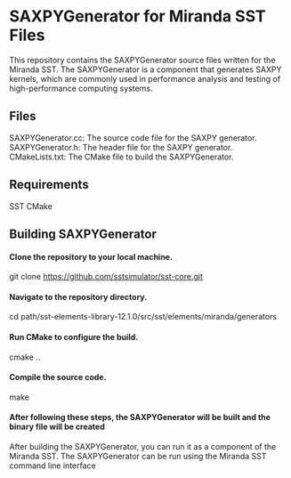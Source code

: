 # SAXPYGenerator for Miranda SST Files

This repository contains the SAXPYGenerator source files written for the Miranda SST. The SAXPYGenerator is a component that generates SAXPY kernels, which are commonly used in performance analysis and testing of high-performance computing systems.
## Files
SAXPYGenerator.cc: The source code file for the SAXPY generator.
SAXPYGenerator.h: The header file for the SAXPY generator.
CMakeLists.txt: The CMake file to build the SAXPYGenerator.
## Requirements
SST
CMake
## Building SAXPYGenerator
#### Clone the repository to your local machine.
git clone https://github.com/sstsimulator/sst-core.git
#### Navigate to the repository directory.
cd path/sst-elements-library-12.1.0/src/sst/elements/miranda/generators
#### Run CMake to configure the build.
cmake ..
#### Compile the source code.
make
#### After following these steps, the SAXPYGenerator will be built and the binary file will be created

After building the SAXPYGenerator, you can run it as a component of the Miranda SST. The SAXPYGenerator can be run using the Miranda SST command line interface

